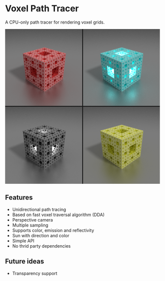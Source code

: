 # Voxel Path Tracer
A CPU-only path tracer for rendering voxel grids.

![Preview](doc/preview.png)

## Features
* Unidirectional path tracing
* Based on fast voxel traversal algorithm (DDA)
* Perspective camera
* Multiple sampling
* Supports color, emission and reflectivity
* Sun with direction and color
* Simple API
* No thrid party dependencies

## Future ideas
* Transparency support